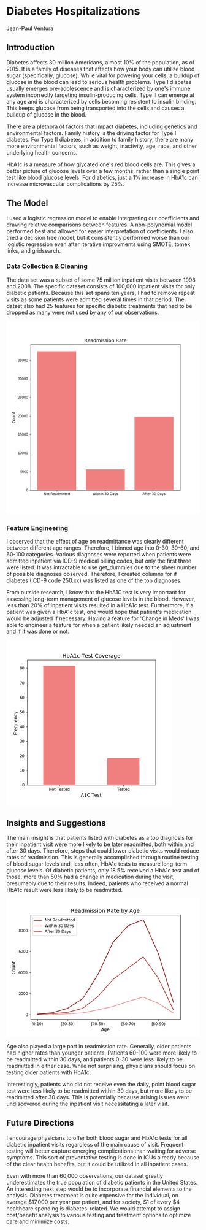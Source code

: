 # Diabetes Hospitalizations

Jean-Paul Ventura 


## Introduction

Diabetes affects 30 million Americans, almost 10% of the population, as of 2015. It is a family of diseases that affects how your body can utilize blood sugar (specifically, glucose). While vital for powering your cells, a buildup of glucose in the blood can lead to serious health problems. Type I diabetes usually emerges pre-adolescence and is characterized by one's immune system incorrectly targeting insulin-producing cells. Type II can emerge at any age and is characterized by cells becoming resistent to insulin binding. This keeps glucose from being transported into the cells and causes a buildup of glucose in the blood. 

There are a plethora of factors that impact diabetes, including genetics and environmental factors. Family history is the driving factor for Type I diabetes. For Type II diabetes, in addition to family history, there are many more environmental factors, such as weight, inactivity, age, race, and other underlying health concerns. 

HbA1c is a measure of how glycated one's red blood cells are. This gives a better picture of glucose levels over a few months, rather than a single point test like blood glucose levels. For diabetics, just a 1% increase in HbA1c can increase microvascular complications by 25%. 


## The Model

I used a logistic regression model to enable interpreting our coefficients and drawing relative comparisons between features. A non-polynomial model performed best and allowed for easier interpretation of coefficients. I also tried a decision tree model, but it consistently performed worse than our logistic regression even after iterative improvments using SMOTE, tomek links, and gridsearch. 

### Data Collection & Cleaning

The data set was a subset of some 75 million inpatient visits between 1998 and 2008. The specific dataset consists of 100,000 inpatient visits for only diabetic patients. Because this set spans ten years, I had to remove repeat visits as some patients were admitted several times in that period. The datset also had 25 features for specific diabetic treatments that had to be dropped as many were not used by any of our observations.

![](Images/Readmit_rate.png) 

### Feature Engineering

I observed that the effect of age on readmittance was clearly different between different age ranges. Therefore, I binned age into 0-30, 30-60, and 60-100 categories. Various diagnoses were reported when patients were admitted inpatient via ICD-9 medical billing codes, but only the first three were listed. It was intractable to use get_dummies due to the sheer number of possible diagnoses observed. Therefore, I created columns for if diabetes (ICD-9 code 250.xx) was listed as one of the top diagnoses.

From outside research, I know that the HbA1C test is very important for assessing long-term management of glucose levels in the blood. However, less than 20% of inpatient visits resulted in a HbA1c test. Furthermore, if a patient was given a HbA1c test, one would hope that patient's medication would be adjusted if necessary. Having a feature for 'Change in Meds' I was able to engineer a feature for when a patient likely needed an adjustment and if it was done or not. 

![](Images/HbA1c_test.png) 

## Insights and Suggestions


The main insight is that patients listed with diabetes as a top diagnosis for their inpatient visit were more likely to be later readmitted, both within and after 30 days. Therefore, steps that could lower diabetic visits would reduce rates of readmission. This is generally accomplished through routine testing of blood sugar levels and, less often, HbA1c tests to measure long-term glucose levels. Of diabetic patients, only 18.5% received a HbA1c test and of those, more than 50% had a change in medication during the visit, presumably due to their results. Indeed, patients who received a normal HbA1c result were less likely to be readmitted. 

![](Images/Readmit_vs_age.png) 

Age also played a large part in readmission rate. Generally, older patients had higher rates than younger patients. Patients 60-100 were more likely to be readmitted within 30 days, and patients 0-30 were less likely to be readmitted in either case. While not surprising, physicians should focus on testing older patients with HbA1c. 

Interestingly, patients who did not receive even the daily, point blood sugar test were less likely to be readmitted within 30 days, but more likely to be readmitted after 30 days. This is potentially because arising issues went undiscovered during the inpatient visit necessitating a later visit.

## Future Directions

I encourage physicians to offer both blood sugar and HbA1c tests for all diabetic inpatient visits regardless of the main cause of visit. Frequent testing will better capture emerging complications than waiting for adverse symptoms. This sort of preventative testing is done in ICUs already because of the clear health benefits, but it could be utilized in all inpatient cases.

Even with more than 60,000 observations, our dataset greatly underestimates the true population of diabetic patients in the United States. An interesting next step would be to incorporate financial elements to the analysis. Diabetes treatment is quite expensive for the individual, on average $17,000 per year per patient, and for society, $1 of every $4 healthcare spending is diabetes-related. We would attempt to assign cost/benefit analysis to various testing and treatment options to optimize care and minimize costs.